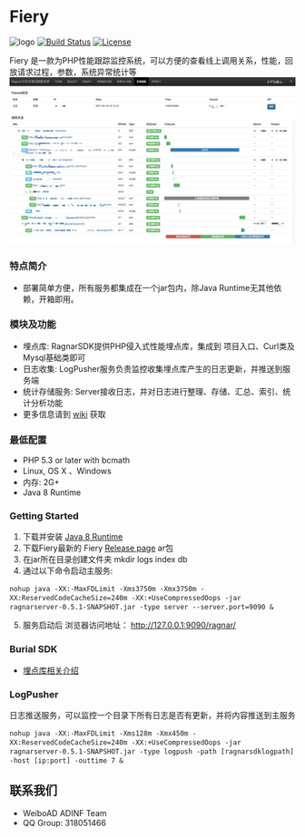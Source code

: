 Fiery
====== 

![logo](https://img.shields.io/badge/status-alpha-red.svg)
[![Build Status](https://travis-ci.org/weiboad/fiery.png)](https://travis-ci.org/weiboad/fiery)
[![License](https://img.shields.io/badge/license-apache2-blue.svg)](LICENSE)


 Fiery 是一款为PHP性能跟踪监控系统，可以方便的查看线上调用关系，性能，回放请求过程，参数，系统异常统计等
![showtrace](docs/imgs/showtrace.png)


### 特点简介
 * 部署简单方便，所有服务都集成在一个jar包内，除Java Runtime无其他依赖，开箱即用。

### 模块及功能
 * 埋点库: RagnarSDK提供PHP侵入式性能埋点库，集成到 项目入口、Curl类及Mysql基础类即可
 * 日志收集: LogPusher服务负责监控收集埋点库产生的日志更新，并推送到服务端
 * 统计存储服务: Server接收日志，并对日志进行整理、存储、汇总、索引、统计分析功能
 * 更多信息请到 [wiki](https://github.com/weiboad/fiery/wiki) 获取

### 最低配置
 * PHP 5.3 or later with bcmath
 * Linux, OS X 、Windows
 * 内存: 2G+
 * Java 8 Runtime

### Getting Started
 1. 下载并安装 [Java 8 Runtime](http://www.oracle.com/technetwork/java/javase/downloads/jdk8-downloads-2133151.html)
 2. 下载Fiery最新的 Fiery [Release page]((https://github.com/weiboad/fiery/releases)) ar包
 3. 在jar所在目录创建文件夹 mkdir logs index db
 4. 通过以下命令启动主服务:
 ```
 nohup java -XX:-MaxFDLimit -Xms3750m -Xmx3750m -XX:ReservedCodeCacheSize=240m -XX:+UseCompressedOops -jar ragnarserver-0.5.1-SNAPSHOT.jar -type server --server.port=9090 &
 ```
 5. 服务启动后 浏览器访问地址： http://127.0.0.1:9090/ragnar/

### Burial SDK
 * [埋点库相关介绍](./ragnarsdk/README.md)


### LogPusher
 日志推送服务，可以监控一个目录下所有日志是否有更新，并将内容推送到主服务
 ```
 nohup java -XX:-MaxFDLimit -Xms128m -Xmx450m -XX:ReservedCodeCacheSize=240m -XX:+UseCompressedOops -jar ragnarserver-0.5.1-SNAPSHOT.jar -type logpush -path [ragnarsdklogpath] -host [ip:port] -outtime 7 &
 ```

## 联系我们
 * WeiboAD ADINF Team
 * QQ Group: 318051466
